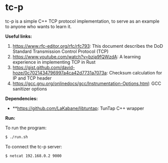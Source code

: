 # tc-p

tc-p is a simple C++ TCP protocol implementation, to serve as an example to anyone who wants to learn it.

**Useful links:**
1) https://www.rfc-editor.org/rfc/rfc793: This document describes the DoD Standard Transmission Control Protocol (TCP)
2) https://www.youtube.com/watch?v=bzja9fQWzdA: A learning experience in implementing TCP in Rust
3) https://gist.github.com/david-hoze/0c7021434796997a4ca42d7731a7073a: Checksum calculation for IP and TCP header
4) https://gcc.gnu.org/onlinedocs/gcc/Instrumentation-Options.html: GCC sanitizer options

**Dependencies:**
- **https://github.com/LaKabane/libtuntap: TunTap C++ wrapper 

**Run:**

To run the program:
```sh
$ ./run.sh
```

To connect the tc-p server:
```sh
$ netcat 192.168.0.2 9000
```
